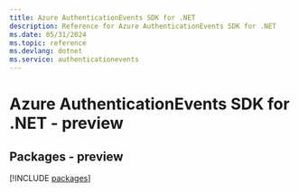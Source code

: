 ```yaml
---
title: Azure AuthenticationEvents SDK for .NET
description: Reference for Azure AuthenticationEvents SDK for .NET
ms.date: 05/31/2024
ms.topic: reference
ms.devlang: dotnet
ms.service: authenticationevents
---
```

# Azure AuthenticationEvents SDK for .NET - preview
## Packages - preview
[!INCLUDE [packages](authenticationevents-index.md)]
